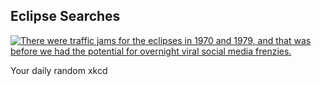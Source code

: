 ## Eclipse Searches
[![There were traffic jams for the eclipses in 1970 and 1979, and that was *before* we had the potential for overnight viral social media frenzies.](https://imgs.xkcd.com/comics/eclipse_searches.png)](https://xkcd.com/1876/ "There were traffic jams for the eclipses in 1970 and 1979, and that was *before* we had the potential for overnight viral social media frenzies.")

Your daily random xkcd
